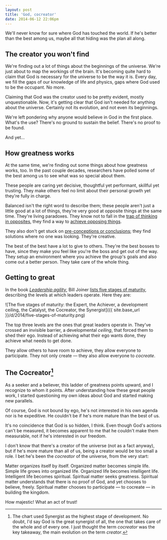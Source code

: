```yaml
---
layout: post
title: 'God, cocreator'
date: 2014-06-12 22:06pm
---
```


We'll never know for sure where God has touched the world. If he's better than the best among us, maybe all that hiding was the plan all along.

## The creator you won't find

We're finding out a lot of things about the beginnings of the universe. We're just about to map the workings of the brain. It's becoming quite hard to claim that God is necessary for the universe to be the way it is. Every day, we fill the gaps of our knowledge of life and physics, gaps where God used to be the occupant. No more.

Claiming that God was the creator used to be pretty evident, mostly unquestionable. Now, it's getting clear that God isn't needed for anything about the universe. Certainly not its evolution, and not even its beginnings.

We're left pondering why anyone would believe in God in the first place. What's the use? There's no ground to sustain the belief. There's no proof to be found.

And yet...

<!-- MORE -->

## How greatness works

At the same time, we're finding out some things about how greatness works, too. In the past couple decades, researchers have polled some of the best among us to see what was so special about them.

These people are caring yet decisive, thoughtful yet performant, skillful yet trusting. They make others feel no limit about their personal growth yet they're fully in charge.

Balanced isn't the right word to describe them; these people aren't just a little good at a lot of things, they're very good at opposite things at the same time. They're living paradoxes. They know not to fall in the [trap of thinking in opposites][crisis], they find a way to [achieve opposing things][both].

[crisis]: /2014-04-surviving-a-crisis-of-faith/
[both]: /2012-10-both/

They also don't get stuck on [pre-conceptions or conclusions][mental-models]; they find solutions where no one was looking. They're creative.

[mental-models]:/2014-01-intro-to-mental-models/

The best of the best have a lot to give to others. They're the best bosses to have, since they make you feel like you're the boss and get out of the way. They setup an environment where you achieve the group's goals and also come out a better person. They take care of the whole thing.

## Getting to great

In the book *[Leadership agility][leadership-agility]*, Bill Joiner [lists five stages of maturity][five-stages], describing the levels at which leaders operate. Here they are:

[leadership-agility]:http://www.amazon.com/Leadership-Agility-Mastery-Anticipating-Initiating/dp/0787979139
[five-stages]:http://www.amanet.org/training/articles/The-Five-Levels-of-Leadership-Agility.aspx

![The five stages of maturity: the Expert, the Achiever, a development ceiling, the Catalyst, the Cocreator, the Synergist]({{ site.base_url }}/d/2014/five-stages-of-maturity.png)

The top three levels are the ones that great leaders operate in. They've crossed an invisible barrier, a developmental *ceiling*, that forced them to shed their ego. Instead of achieving what their ego wants done, they achieve what needs to get done.

They allow others to have room to achieve, they allow everyone to participate. They not only create — they also allow everyone to *cocreate*.

## The Cocreator[^synergist]

[^synergist]:The chart used Synergist as the highest stage of development. No doubt, I'd say God is the great synergist of all, the one that takes care of the whole and of every one. I just thought the term *cocreator* was the key takeaway, the main evolution on the term *creator*.

As a seeker and a believer, this ladder of greatness points upward, and I recognize to whom it points. After understanding how these great people work, I started questioning my own ideas about God and started making new parallels.

Of course, God is not bound by ego, he's not interested in his own agenda nor is he expeditive. He couldn't be if he's more mature than the best of us.

It's no coincidence that God is so hidden, I think. Even though God's actions can't be measured, it becomes apparent to me that he couldn't make them measurable, not if he's interested in our freedom.

I don't know that there's a creator of the universe (not as a fact anyway), but if he's more mature than all of us, being a creator would be too small a role. I bet he's been the *cocreator* of the universe, from the very start:

Matter organizes itself by itself. Organized matter becomes simple life. Simple life grows into organized life. Organized life becomes intelligent life. Intelligent life becomes spiritual. Spiritual matter seeks greatness. Spiritual matter understands that there is no proof of God, and yet chooses to believe, freely. Spiritual matter chooses to participate &mdash; to cocreate &mdash; in building the kingdom.

How majestic! What an act of trust!
